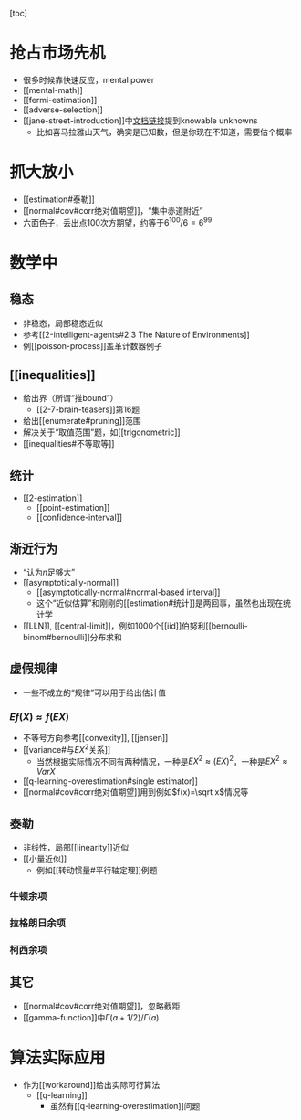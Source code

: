 [toc]
# 抢占市场先机
- 很多时候靠快速反应，mental power
- [[mental-math]]
- [[fermi-estimation]]
- [[adverse-selection]]
- [[jane-street-introduction]]中[文档链接](https://www.janestreet.com/static/pdfs/trading-interview.pdf)提到knowable unknowns
  - 比如喜马拉雅山天气，确实是已知数，但是你现在不知道，需要估个概率
# 抓大放小
- [[estimation#泰勒]]
- [[normal#cov#corr绝对值期望]]，“集中赤道附近”
- 六面色子，丢出点100次方期望，约等于$6^{100}/6=6^{99}$
# 数学中
## 稳态
- 非稳态，局部稳态近似
- 参考[[2-intelligent-agents#2.3 The Nature of Environments]]
- 例[[poisson-process]]盖革计数器例子
## [[inequalities]]
- 给出界（所谓“推bound”）
  - [[2-7-brain-teasers]]第16题
- 给出[[enumerate#pruning]]范围
- 解决关于“取值范围”题，如[[trigonometric]]
- [[inequalities#不等取等]]
## 统计
- [[2-estimation]]
  - [[point-estimation]]
  - [[confidence-interval]]
## 渐近行为
- “认为$n$足够大”
- [[asymptotically-normal]]
  - [[asymptotically-normal#normal-based interval]]
  - 这个“近似估算”和刚刚的[[estimation#统计]]是两回事，虽然也出现在统计学
- [[LLN]], [[central-limit]]，例如$1000$个[[iid]]伯努利[[bernoulli-binom#bernoulli]]分布求和
## 虚假规律
- 一些不成立的“规律”可以用于给出估计值
### $Ef(X)\approx f(EX)$
- 不等号方向参考[[convexity]], [[jensen]]
- [[variance#与$EX^2$关系]]
  - 当然根据实际情况不同有两种情况，一种是$EX^2\approx (EX)^2$，一种是$EX^2\approx VarX$
- [[q-learning-overestimation#single estimator]]
- [[normal#cov#corr绝对值期望]]用到例如$f(x)=\sqrt x$情况等
## 泰勒
- 非线性，局部[[linearity]]近似
- [[小量近似]]
  - 例如[[转动惯量#平行轴定理]]例题
### 牛顿余项
### 拉格朗日余项
### 柯西余项
## 其它
- [[normal#cov#corr绝对值期望]]，忽略截距
- [[gamma-function]]中$\Gamma (a+1/2)/\Gamma(a)$
# 算法实际应用
- 作为[[workaround]]给出实际可行算法
  - [[q-learning]]
    - 虽然有[[q-learning-overestimation]]问题